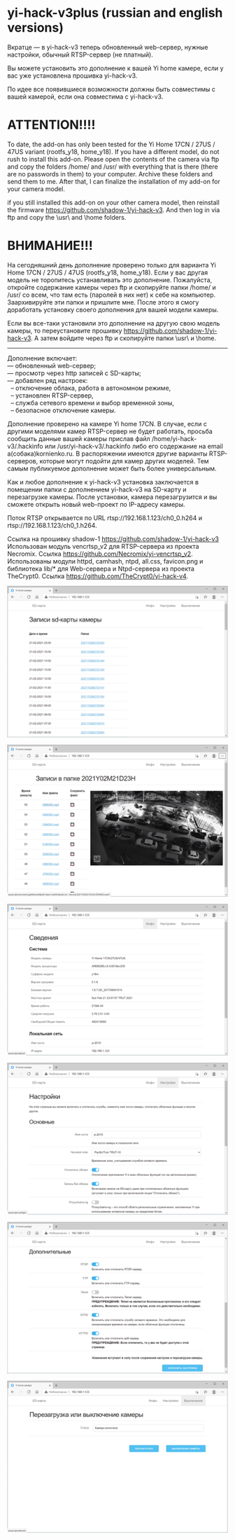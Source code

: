 # yi-hack-v3plus (russian and english versions)
Вкратце — в yi-hack-v3 теперь обновленный web-сервер, нужные настройки, обычный RTSP-сервер (не платный).

Вы можете установить это дополнение к вашей Yi home камере, если у вас уже установлена прошивка yi-hack-v3.

По идее все появившиеся возможности должны быть совместимы с вашей камерой, если она совместима с yi-hack-v3.


ATTENTION!!!!
=============
To date, the add-on has only been tested for the Yi Home 17CN / 27US / 47US variant (rootfs_y18, home_y18). If you have a different model, do not rush to install this add-on. Please open the contents of the camera via ftp and copy the folders /home/ and /usr/ with everything that is there (there are no passwords in them) to your computer. Archive these folders and send them to me. After that, I can finalize the installation of my add-on for your camera model.

if you still installed this add-on on your other camera model, then reinstall the firmware https://github.com/shadow-1/yi-hack-v3. And then log in via ftp and copy the \usr\ and \home folders\.

ВНИМАНИЕ!!!
===========
На сегодняшний день дополнение проверено только для варианта Yi Home 17CN / 27US / 47US (rootfs_y18, home_y18).  Если у вас другая модель не торопитесь устанавливать это дополнение. Пожалуйста, откройте содержание камеры через ftp и скопируйте папки /home/ и /usr/ со всем, что там есть (паролей в них нет) к себе на компьютер. Заархивируйте эти папки и пришлите мне. После этого я смогу доработать установку своего дополнения для вашей модели камеры.

Если вы все-таки установили это дополнение на другую свою модель камеры, то переустановите прошивку https://github.com/shadow-1/yi-hack-v3. А затем войдите через ftp и скопируйте папки \usr\ и \home\.
* * * * *

Дополнение включает:  
— обновленный web-сервер;  
— просмотр через http записей с SD-карты;  
— добавлен ряд настроек:  
             – отключение облака, работа в автономном режиме,  
             – установлен RTSP-сервер,  
             – служба сетевого времени и выбор временной зоны,  
             – безопасное отключение камеры.  

Дополнение проверено на камере Yi home 17CN. В случае, если с другими моделями камер RTSP-сервер не будет работать, просьба сообщить данные вашей камеры прислав файл /home/yi-hack-v3/.hackinfo или /usr/yi-hack-v3/.hackinfo либо его содержание на email a(собака)kornienko.ru. В распоряжении имеются другие варианты RTSP-серверов, которые могут подойти для камер других моделей. Тем самым публикуемое дополнение может быть более универсальным.

Как и любое дополнение к yi-hack-v3 установка заключается в помещении папки с дополнением yi-hack-v3 на SD-карту и перезагрузке камеры. После установки, камера перезагрузится и вы сможете открыть новый web-проект по IP-адресу камеры.

Поток RTSP открывается по URL rtsp://192.168.1.123/ch0_0.h264 и rtsp://192.168.1.123/ch0_1.h264.

Ссылка на прошивку shadow-1 https://github.com/shadow-1/yi-hack-v3  
Использован модуль vencrtsp_v2 для RTSP-сервера из проекта Necromix. Ссылка https://github.com/Necromix/yi-vencrtsp_v2.  
Использованы модули httpd, camhash, ntpd, all.css, favicon.png и библиотека lib/* для Web-сервера и Ntpd-сервера из проекта TheCrypt0. Ссылка https://github.com/TheCrypt0/yi-hack-v4.  

![Просмотр папок с записями](https://github.com/Arkady23/yi-hack-v3plus/blob/main/Screenshots/image_2021_02_21T13_57_08_096Z.png?raw=true)

![Просмотр записей](https://github.com/Arkady23/yi-hack-v3plus/blob/main/Screenshots/image_2021_02_21T13_57_46_079Z.png?raw=true)

![Просмотр сведений о камере](https://github.com/Arkady23/yi-hack-v3plus/blob/main/Screenshots/image_2021_02_21T13_58_25_773Z.png?raw=true)

![Просмотр настроек 1 ч.](https://github.com/Arkady23/yi-hack-v3plus/blob/main/Screenshots/image_2021_02_21T13_59_08_416Z.png?raw=true)

![Просмотр настроек 2 ч.](https://github.com/Arkady23/yi-hack-v3plus/blob/main/Screenshots/image_2021_02_21T13_59_47_582Z.png?raw=true)

![Выключение/Перезагрузка](https://github.com/Arkady23/yi-hack-v3plus/blob/main/Screenshots/image_2021_02_21T14_00_09_418Z.png?raw=true)
